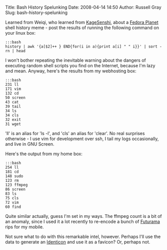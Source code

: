 Title: Bash History Spelunking
Date: 2008-04-14 14:50
Author: Russell Gray
Slug: bash-history-spelunking

Learned from Weiqi, who learned from [KageSenshi][1], about a [Fedora
Planet][2] shell history meme - post the results of running the following
command on your linux box:

    :::bash
    history | awk '{a[$2]++ } END{for(i in a){print a[i] " " i}}' | sort -rn | head

I won't bother repeating the inevitable warning about the dangers of executing
random shell scripts you find on the Internet, because I'm lazy and mean.
Anyway, here's the results from my webhosting box:

    :::bash
    231 ll
    171 vim
    132 cd
    50 screen
    43 cat
    39 tail
    34 ls
    34 cls
    32 exit
    31 wget

'll' is an alias for 'ls -l', and 'cls' an alias for 'clear'. No real
surprises otherwise - I use vim for development over ssh, I tail my logs
occasionally, and live in GNU Screen.

Here's the output from my home box:

    :::bash
    254 ll
    181 cd
    148 sudo
    123 rm
    123 ffmpeg
    86 screen
    83 ls
    75 cls
    72 vim
    60 find

Quite similar actually, guess I'm set in my ways. The ffmpeg count is a bit of
an anomaly, since I used it a lot recently to re-encode a bunch of
[Futurama][3] rips for my mobile.

Not sure what to do with this remarkable intel, however. Perhaps I'll use the
data to generate an [Identicon][4] and use it as a favicon? Or, perhaps not.


[1]: http://blog.kagesenshi.org/2008/04/me-me.html
[2]: http://planet.fedoraproject.org/
[3]: http://en.wikipedia.org/wiki/Futurama
[4]: http://blog.docuverse.com/2011/07/29/what-is-identicon/